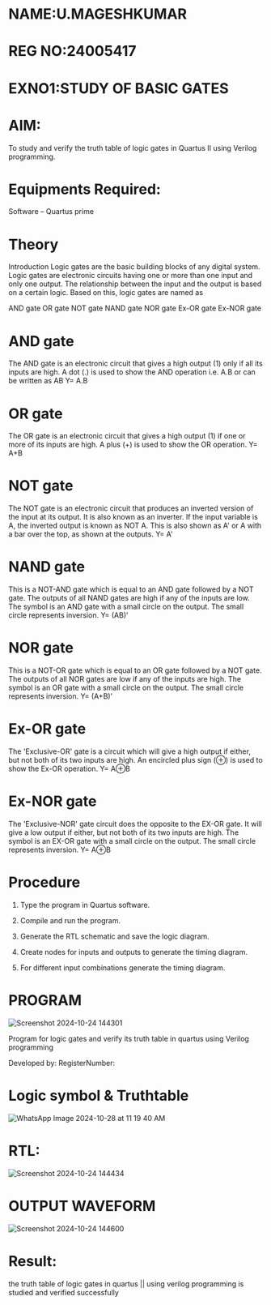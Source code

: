 # NAME:U.MAGESHKUMAR
# REG NO:24005417
# EXNO1:STUDY OF BASIC GATES

# AIM:

To study and verify the truth table of logic gates in Quartus II using Verilog programming.

# Equipments Required:

Software – Quartus prime 

# Theory

Introduction Logic gates are the basic building blocks of any digital system. Logic gates are electronic circuits having one or more than one input and only one output. The relationship between the input and the output is based on a certain logic. Based on this, logic gates are named as

AND gate OR gate NOT gate NAND gate NOR gate Ex-OR gate Ex-NOR gate

# AND gate

The AND gate is an electronic circuit that gives a high output (1) only if all its inputs are high. A dot (.) is used to show the AND operation i.e. A.B or can be written as AB
Y= A.B

# OR gate

The OR gate is an electronic circuit that gives a high output (1) if one or more of its inputs are high. A plus (+) is used to show the OR operation.
Y= A+B

# NOT gate

The NOT gate is an electronic circuit that produces an inverted version of the input at its output. It is also known as an inverter. If the input variable is A, the inverted output is known as NOT A. This is also shown as A' or A with a bar over the top, as shown at the outputs.
Y= A'

# NAND gate

This is a NOT-AND gate which is equal to an AND gate followed by a NOT gate. The outputs of all NAND gates are high if any of the inputs are low. The symbol is an AND gate with a small circle on the output. The small circle represents inversion.
Y= (AB)’

# NOR gate

This is a NOT-OR gate which is equal to an OR gate followed by a NOT gate. The outputs of all NOR gates are low if any of the inputs are high. The symbol is an OR gate with a small circle on the output. The small circle represents inversion.
Y= (A+B)’

# Ex-OR gate

The 'Exclusive-OR' gate is a circuit which will give a high output if either, but not both of its two inputs are high. An encircled plus sign (⊕) is used to show the Ex-OR operation.
Y= A⊕B

# Ex-NOR gate

The 'Exclusive-NOR' gate circuit does the opposite to the EX-OR gate. It will give a low output if either, but not both of its two inputs are high. The symbol is an EX-OR gate with a small circle on the output. The small circle represents inversion.
Y= A⊕B

# Procedure

1.	Type the program in Quartus software.

2.	Compile and run the program.

3.	Generate the RTL schematic and save the logic diagram.

4.	Create nodes for inputs and outputs to generate the timing diagram.

5.	For different input combinations generate the timing diagram.


# PROGRAM
![Screenshot 2024-10-24 144301](https://github.com/user-attachments/assets/9458a6c0-9c45-48d8-94d6-bc0b330179bb)

Program for logic gates and verify its truth table in quartus using Verilog programming

 Developed by: RegisterNumber: 
 
# Logic symbol & Truthtable
![WhatsApp Image 2024-10-28 at 11 19 40 AM](https://github.com/user-attachments/assets/57df5c3c-d4ea-4093-b125-b31b916fce5a)


# RTL: 
![Screenshot 2024-10-24 144434](https://github.com/user-attachments/assets/7159b0cc-fae0-45bb-961f-d6ef9003a3f2)

 # OUTPUT WAVEFORM
![Screenshot 2024-10-24 144600](https://github.com/user-attachments/assets/48a1671d-7bca-42c9-8f82-6b6a68d8b0d2)

 # Result:
the truth table of logic gates in quartus || using verilog programming is studied and verified successfully 


